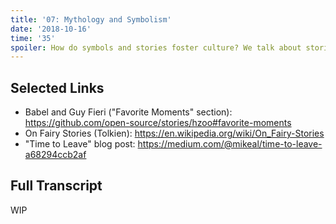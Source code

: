 ```yaml
---
title: '07: Mythology and Symbolism'
date: '2018-10-16'
time: '35'
spoiler: How do symbols and stories foster culture? We talk about stories as a way to onboard new contributors, the mythology of leadership, when leaders step down, and how traditions evolve over time.
---
```


## Selected Links

- Babel and Guy Fieri ("Favorite Moments" section): https://github.com/open-source/stories/hzoo#favorite-moments
- On Fairy Stories (Tolkien): https://en.wikipedia.org/wiki/On_Fairy-Stories
- "Time to Leave" blog post: https://medium.com/@mikeal/time-to-leave-a68294ccb2af

## Full Transcript

WIP
